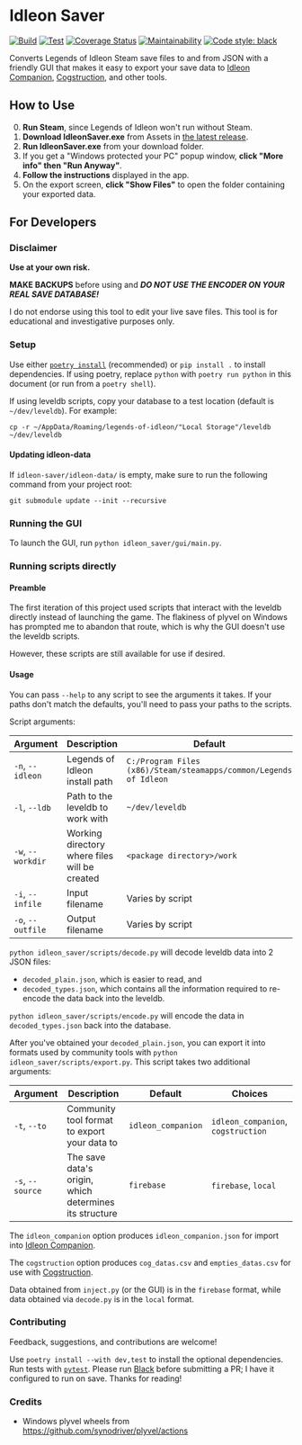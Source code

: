 # Idleon Saver

[![Build](https://github.com/desophos/idleon-saver/actions/workflows/build.yml/badge.svg)](https://github.com/desophos/idleon-saver/actions/workflows/build.yml)
[![Test](https://github.com/desophos/idleon-saver/actions/workflows/test.yml/badge.svg)](https://github.com/desophos/idleon-saver/actions/workflows/test.yml)
[![Coverage Status](https://coveralls.io/repos/github/desophos/idleon-saver/badge.svg?branch=main)](https://coveralls.io/github/desophos/idleon-saver?branch=main)
[![Maintainability](https://api.codeclimate.com/v1/badges/bda291e68f16afb3fbfe/maintainability)](https://codeclimate.com/github/desophos/idleon-saver/maintainability)
[![Code style: black](https://img.shields.io/badge/code%20style-black-000000.svg)](https://github.com/psf/black)

Converts Legends of Idleon Steam save files to and from JSON with a friendly GUI that makes it easy to export your save data to [Idleon Companion](https://idleoncompanion.com/), [Cogstruction](https://github.com/automorphis/Cogstruction), and other tools.

## How to Use

0. **Run Steam**, since Legends of Idleon won't run without Steam.
1. **Download IdleonSaver.exe** from Assets in [the latest release](https://github.com/desophos/idleon-saver/releases/latest).
2. **Run IdleonSaver.exe** from your download folder.
3. If you get a "Windows protected your PC" popup window, **click "More info" then "Run Anyway"**.
4. **Follow the instructions** displayed in the app.
5. On the export screen, **click "Show Files"** to open the folder containing your exported data.

## For Developers

### Disclaimer

**Use at your own risk.**

**MAKE BACKUPS** before using and ***DO NOT USE THE ENCODER ON YOUR REAL SAVE DATABASE!***

I do not endorse using this tool to edit your live save files.
This tool is for educational and investigative purposes only.

### Setup

Use either [`poetry install`](https://python-poetry.org/docs/master/) (recommended) or `pip install .` to install dependencies.
If using poetry, replace `python` with `poetry run python` in this document (or run from a `poetry shell`).

If using leveldb scripts, copy your database to a test location (default is `~/dev/leveldb`). For example:

```
cp -r ~/AppData/Roaming/legends-of-idleon/"Local Storage"/leveldb ~/dev/leveldb
```

#### Updating idleon-data

If `idleon-saver/idleon-data/` is empty, make sure to run the following command from your project root:

```
git submodule update --init --recursive
```

### Running the GUI

To launch the GUI, run `python idleon_saver/gui/main.py`.

### Running scripts directly

#### Preamble

The first iteration of this project used scripts that interact with the leveldb directly instead of launching the game.
The flakiness of plyvel on Windows has prompted me to abandon that route, which is why the GUI doesn't use the leveldb scripts.

However, these scripts are still available for use if desired.

#### Usage

You can pass `--help` to any script to see the arguments it takes.
If your paths don't match the defaults, you'll need to pass your paths to the scripts.

Script arguments:

| Argument          | Description                                   | Default                                                           |
| ----------------- | --------------------------------------------- | ----------------------------------------------------------------- |
| `-n`, `--idleon`  | Legends of Idleon install path                | `C:/Program Files (x86)/Steam/steamapps/common/Legends of Idleon` |
| `-l`, `--ldb`     | Path to the leveldb to work with              | `~/dev/leveldb`                                                   |
| `-w`, `--workdir` | Working directory where files will be created | `<package directory>/work`                                        |
| `-i`, `--infile`  | Input filename                                | Varies by script                                                  |
| `-o`, `--outfile` | Output filename                               | Varies by script                                                  |

`python idleon_saver/scripts/decode.py` will decode leveldb data into 2 JSON files:

- `decoded_plain.json`, which is easier to read, and
- `decoded_types.json`, which contains all the information required to re-encode the data back into the leveldb.

`python idleon_saver/scripts/encode.py` will encode the data in `decoded_types.json` back into the database.

After you've obtained your `decoded_plain.json`, you can export it into formats used by community tools with `python idleon_saver/scripts/export.py`. This script takes two additional arguments:

| Argument         | Description                                            | Default            | Choices                                       |
| ---------------- | ------------------------------------------------------ | ------------------ | --------------------------------------------- |
| `-t`, `--to`     | Community tool format to export your data to           | `idleon_companion` | `idleon_companion`, `cogstruction`            |
| `-s`, `--source` | The save data's origin, which determines its structure | `firebase`         | `firebase`, `local`                           |

The `idleon_companion` option produces `idleon_companion.json` for import into [Idleon Companion](https://idleoncompanion.com/).

The `cogstruction` option produces `cog_datas.csv` and `empties_datas.csv` for use with [Cogstruction](https://github.com/automorphis/Cogstruction).

Data obtained from `inject.py` (or the GUI) is in the `firebase` format, while data obtained via `decode.py` is in the `local` format.

### Contributing

Feedback, suggestions, and contributions are welcome!

Use `poetry install --with dev,test` to install the optional dependencies. Run tests with [`pytest`](https://docs.pytest.org/en/latest/index.html). Please run [Black](https://black.readthedocs.io/en/stable/) before submitting a PR; I have it configured to run on save. Thanks for reading!

### Credits

- Windows plyvel wheels from https://github.com/synodriver/plyvel/actions
